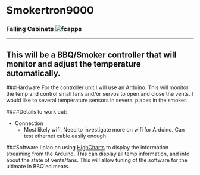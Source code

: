 # Smokertron9000

### Falling Cabinets ![fcapps](https://github.com/Rob-MFn-Fletcher/fcapps/blob/master/medium.jpg)
---
This will be a BBQ/Smoker controller that will monitor and adjust the temperature
automatically.
---
###Hardware
For the controller unit I will use an Arduino. This will monitor the temp and
control small fans and/or servos to open and close the vents. I would like to
several temperature sensors in several places in the smoker.

####Details to work out:
- Connection
   + Most likely wifi. Need to investigate more on wifi for Arduino. Can test
   ethernet cable easily enough.


###Software
I plan on using [HighCharts](http://www.highcharts.com) to display the information
streaming from the Arduino. This can display all temp information, and info about
the state of vents/fans. This will allow tuning of the software for the ultimate
in BBQ'ed meats.
